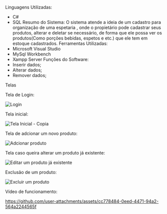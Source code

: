Linguagens Utilizadas:
- C#
- SQL
Resumo do Sistema:
O sistema atende a ideia de um cadastro para organização de uma espetaria , onde o propietário pode cadastrar seus produtos, alterar e deletar se necessário, de forma que ele possa ver os produtos(Como porções bebidas, espetos e etc.) que ele tem em estoque cadastrados. 
Ferramentas Utilizadas:
- Microsoft Visual Studio
- MySql Workbench
- Xampp Server
Funções do Software:
- Inserir dados;
- Alterar dados;
- Remover dados;
  
Telas

Tela de Login:

![Login](https://github.com/user-attachments/assets/74b46be3-bfe4-4f63-986d-d1b39e4c6d52)


Tela inicial:

![Tela Inicial - Copia](https://github.com/user-attachments/assets/2a1232f2-a312-48e3-a165-e63ef9696eda)

Tela de adcionar um novo produto:

![Adcionar produto](https://github.com/user-attachments/assets/95e14991-ae3f-40ec-905a-503c8dfd2a37)

Tela caso queira alterar um produto já existente: 

![Editar um produto já existente](https://github.com/user-attachments/assets/10e11dec-22ee-4875-9706-28b1f54183e3)

Exclusão de um produto:

![Excluir um produto](https://github.com/user-attachments/assets/eb05c5bd-a55e-484b-863d-0e6c6933d1f5)


Vídeo de funcionamento:



https://github.com/user-attachments/assets/cc778484-0eed-4471-94a2-564a2244565f






